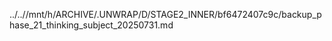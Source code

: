 ../..//mnt/h/ARCHIVE/.UNWRAP/D/STAGE2_INNER/bf6472407c9c/backup_phase_21_thinking_subject_20250731.md
